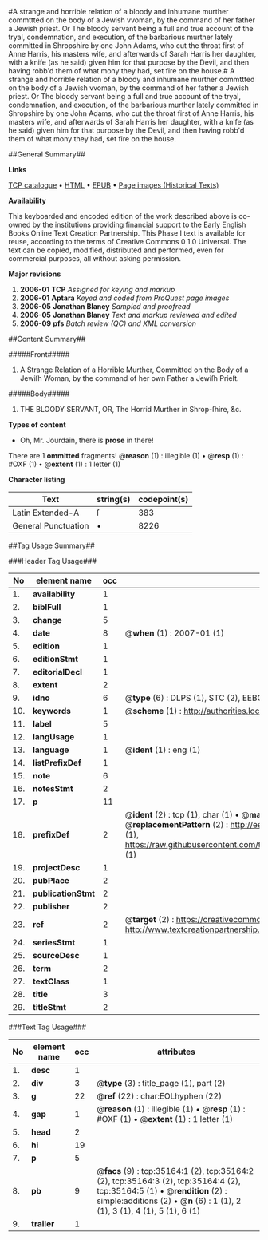 #A strange and horrible relation of a bloody and inhumane murther commttted on the body of a Jewish vvoman, by the command of her father a Jewish priest. Or The bloody servant being a full and true account of the tryal, condemnation, and execution, of the barbarious murther lately committed in Shropshire by one John Adams, who cut the throat first of Anne Harris, his masters wife, and afterwards of Sarah Harris her daughter, with a knife (as he said) given him for that purpose by the Devil, and then having robb'd them of what mony they had, set fire on the house.#
A strange and horrible relation of a bloody and inhumane murther commttted on the body of a Jewish vvoman, by the command of her father a Jewish priest. Or The bloody servant being a full and true account of the tryal, condemnation, and execution, of the barbarious murther lately committed in Shropshire by one John Adams, who cut the throat first of Anne Harris, his masters wife, and afterwards of Sarah Harris her daughter, with a knife (as he said) given him for that purpose by the Devil, and then having robb'd them of what mony they had, set fire on the house.

##General Summary##

**Links**

[TCP catalogue](http://www.ota.ox.ac.uk/tcp/)  • 
[HTML](http://tei.it.ox.ac.uk/tcp/Texts-HTML/free/A61/A61741.html)  • 
[EPUB](http://tei.it.ox.ac.uk/tcp/Texts-EPUB/free/A61/A61741.epub) • 
[Page images (Historical Texts)](https://data.historicaltexts.jisc.ac.uk/view?pubId=eebo-99830710e&pageId=eebo-99830710e-35164-1)

**Availability**

This keyboarded and encoded edition of the
	       work described above is co-owned by the institutions
	       providing financial support to the Early English Books
	       Online Text Creation Partnership. This Phase I text is
	       available for reuse, according to the terms of Creative
	       Commons 0 1.0 Universal. The text can be copied,
	       modified, distributed and performed, even for
	       commercial purposes, all without asking permission.

**Major revisions**

1. __2006-01__ __TCP__ *Assigned for keying and markup*
1. __2006-01__ __Aptara__ *Keyed and coded from ProQuest page images*
1. __2006-05__ __Jonathan Blaney__ *Sampled and proofread*
1. __2006-05__ __Jonathan Blaney__ *Text and markup reviewed and edited*
1. __2006-09__ __pfs__ *Batch review (QC) and XML conversion*

##Content Summary##

#####Front#####

1. A Strange Relation of a Horrible Murther, Committed
on the Body of a Jewiſh Woman, by the command of
her own Father a Jewiſh Prieſt.

#####Body#####

1. THE
BLOODY SERVANT,
OR,
The Horrid Murther in Shrop-ſhire, &c.

**Types of content**

  * Oh, Mr. Jourdain, there is **prose** in there!

There are 1 **ommitted** fragments! 
 @__reason__ (1) : illegible (1)  •  @__resp__ (1) : #OXF (1)  •  @__extent__ (1) : 1 letter (1)

**Character listing**


|Text|string(s)|codepoint(s)|
|---|---|---|
|Latin Extended-A|ſ|383|
|General Punctuation|•|8226|

##Tag Usage Summary##

###Header Tag Usage###

|No|element name|occ|attributes|
|---|---|---|---|
|1.|__availability__|1||
|2.|__biblFull__|1||
|3.|__change__|5||
|4.|__date__|8| @__when__ (1) : 2007-01 (1)|
|5.|__edition__|1||
|6.|__editionStmt__|1||
|7.|__editorialDecl__|1||
|8.|__extent__|2||
|9.|__idno__|6| @__type__ (6) : DLPS (1), STC (2), EEBO-CITATION (1), PROQUEST (1), VID (1)|
|10.|__keywords__|1| @__scheme__ (1) : http://authorities.loc.gov/ (1)|
|11.|__label__|5||
|12.|__langUsage__|1||
|13.|__language__|1| @__ident__ (1) : eng (1)|
|14.|__listPrefixDef__|1||
|15.|__note__|6||
|16.|__notesStmt__|2||
|17.|__p__|11||
|18.|__prefixDef__|2| @__ident__ (2) : tcp (1), char (1)  •  @__matchPattern__ (2) : ([0-9\-]+):([0-9IVX]+) (1), (.+) (1)  •  @__replacementPattern__ (2) : http://eebo.chadwyck.com/downloadtiff?vid=$1&page=$2 (1), https://raw.githubusercontent.com/textcreationpartnership/Texts/master/tcpchars.xml#$1 (1)|
|19.|__projectDesc__|1||
|20.|__pubPlace__|2||
|21.|__publicationStmt__|2||
|22.|__publisher__|2||
|23.|__ref__|2| @__target__ (2) : https://creativecommons.org/publicdomain/zero/1.0/ (1), http://www.textcreationpartnership.org/docs/. (1)|
|24.|__seriesStmt__|1||
|25.|__sourceDesc__|1||
|26.|__term__|2||
|27.|__textClass__|1||
|28.|__title__|3||
|29.|__titleStmt__|2||


###Text Tag Usage###

|No|element name|occ|attributes|
|---|---|---|---|
|1.|__desc__|1||
|2.|__div__|3| @__type__ (3) : title_page (1), part (2)|
|3.|__g__|22| @__ref__ (22) : char:EOLhyphen (22)|
|4.|__gap__|1| @__reason__ (1) : illegible (1)  •  @__resp__ (1) : #OXF (1)  •  @__extent__ (1) : 1 letter (1)|
|5.|__head__|2||
|6.|__hi__|19||
|7.|__p__|5||
|8.|__pb__|9| @__facs__ (9) : tcp:35164:1 (2), tcp:35164:2 (2), tcp:35164:3 (2), tcp:35164:4 (2), tcp:35164:5 (1)  •  @__rendition__ (2) : simple:additions (2)  •  @__n__ (6) : 1 (1), 2 (1), 3 (1), 4 (1), 5 (1), 6 (1)|
|9.|__trailer__|1||

